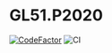 # GL51.P2020

[![CodeFactor](https://www.codefactor.io/repository/github/elomkossi/gl51.p2020/badge/movieclient)](https://www.codefactor.io/repository/github/elomkossi/gl51.p2020/overview/movieclient) ![CI](https://github.com/ElomKossi/GL51.P2020/workflows/CI/badge.svg?branch=master)
